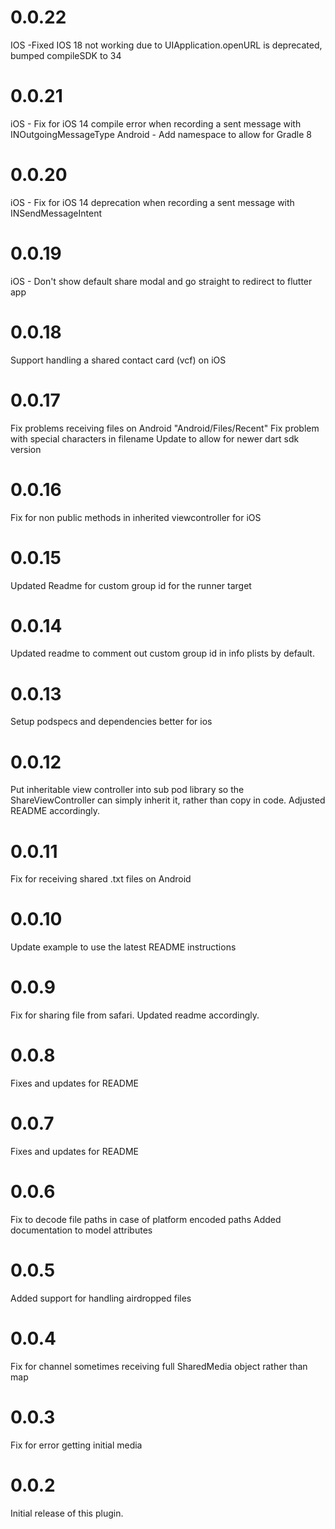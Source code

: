 # 0.0.22
IOS -Fixed IOS 18 not working due to UIApplication.openURL is deprecated, bumped compileSDK to 34
# 0.0.21
iOS - Fix for iOS 14 compile error when recording a sent message with INOutgoingMessageType
Android - Add namespace to allow for Gradle 8
# 0.0.20
iOS - Fix for iOS 14 deprecation when recording a sent message with INSendMessageIntent
# 0.0.19
iOS - Don't show default share modal and go straight to redirect to flutter app 
# 0.0.18
Support handling a shared contact card (vcf) on iOS
# 0.0.17
Fix problems receiving files on Android "Android/Files/Recent"
Fix problem with special characters in filename
Update to allow for newer dart sdk version
# 0.0.16
Fix for non public methods in inherited viewcontroller for iOS
# 0.0.15
Updated Readme for custom group id for the runner target
# 0.0.14
Updated readme to comment out custom group id in info plists by default.
# 0.0.13
Setup podspecs and dependencies better for ios
# 0.0.12
Put inheritable view controller into sub pod library so the ShareViewController can simply inherit it, rather than copy in code. Adjusted README accordingly.
# 0.0.11
Fix for receiving shared .txt files on Android
# 0.0.10
Update example to use the latest README instructions
# 0.0.9
Fix for sharing file from safari. Updated readme accordingly.
# 0.0.8
Fixes and updates for README
# 0.0.7
Fixes and updates for README
# 0.0.6
Fix to decode file paths in case of platform encoded paths
Added documentation to model attributes
# 0.0.5
Added support for handling airdropped files
# 0.0.4
Fix for channel sometimes receiving full SharedMedia object rather than map
# 0.0.3
Fix for error getting initial media
# 0.0.2
Initial release of this plugin.
